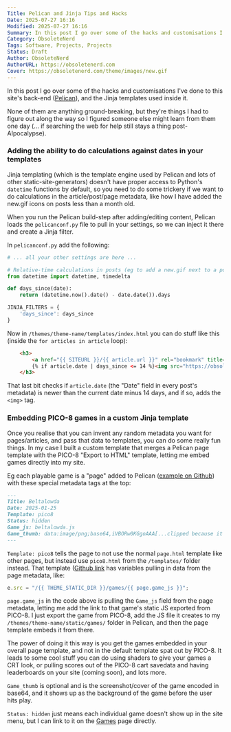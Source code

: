 ```yaml
---
Title: Pelican and Jinja Tips and Hacks
Date: 2025-07-27 16:16
Modified: 2025-07-27 16:16
Summary: In this post I go over some of the hacks and customisations I've done to this site's back-end (Pelican), and the Jinja templates used inside it. None of them are anything ground-breaking, but they're things I had to figure out along the way so I figured someone else might learn from them one day (... if searching the web for help still stays a thing post-AIpocalypse).
Category: ObsoleteNerd
Tags: Software, Projects, Projects
Status: Draft
Author: ObsoleteNerd
AuthorURL: https://obsoletenerd.com
Cover: https://obsoletenerd.com/theme/images/new.gif
---
```


In this post I go over some of the hacks and customisations I've done to this site's back-end ([Pelican](https://getpelican.com)), and the Jinja templates used inside it.

None of them are anything ground-breaking, but they're things I had to figure out along the way so I figured someone else might learn from them one day (... if searching the web for help still stays a thing post-AIpocalypse).

### Adding the ability to do calculations against dates in your templates

Jinja templating (which is the template engine used by Pelican and lots of other static-site-generators) doesn't have proper access to Python's `datetime` functions by default, so you need to do some trickery if we want to do calculations in the article/post/page metadata, like how I have added the new.gif icons on posts less than a month old.

When you run the Pelican build-step after adding/editing content, Pelican loads the `pelicanconf.py` file to pull in your settings, so we can inject it there and create a Jinja filter.

In `pelicanconf.py` add the following:

```python
# ... all your other settings are here ...

# Relative-time calculations in posts (eg to add a new.gif next to a post link)
from datetime import datetime, timedelta

def days_since(date):
    return (datetime.now().date() - date.date()).days

JINJA_FILTERS = {
    'days_since': days_since
}
```

Now in `/themes/theme-name/templates/index.html` you can do stuff like this (inside the `for articles in article` loop):

```html
    <h3>
        <a href="{{ SITEURL }}/{{ article.url }}" rel="bookmark" title="Permalink to {{ article.title|striptags }}">{{ article.title }}</a>
        {% if article.date | days_since <= 14 %}<img src="https://obsoletenerd.com/theme/images/new.gif" />{% endif %}
    </h3>
```

That last bit checks if `article.date` (the "Date" field in every post's metadata) is newer than the current date minus 14 days, and if so, adds the `<img>` tag.

### Embedding PICO-8 games in a custom Jinja template

Once you realise that you can invent any random metadata you want for pages/articles, and pass that data to templates, you can do some really fun things. In my case I built a custom template that merges a Pelican page template with the PICO-8 "Export to HTML" template, letting me embed games directly into my site.

Eg each playable game is a "page" added to Pelican ([example on Github](https://github.com/obsoletenerd/obsoletenerd.com/blob/main/content/pages/beltalowda.md)) with these special metadata tags at the top:

```markdown
---
Title: Beltalowda
Date: 2025-01-25
Template: pico8
Status: hidden
Game_js: beltalowda.js
Game_thumb: data:image/png;base64,iVBORw0KGgoAAA[...clipped because it's long]
---
```

`Template: pico8` tells the page to not use the normal `page.html` template like other pages, but instead use `pico8.html` from the `/templates/` folder instead. That template ([Github link]((https://github.com/obsoletenerd/obsoletenerd.com/blob/main/themes/nouveau/templates/pico8.html)) has variables pulling in data from the page metadata, like:

```js
e.src = "/{{ THEME_STATIC_DIR }}/games/{{ page.game_js }}";
```

`page.game_js` in the code above is pulling the `Game_js` field from the page metadata, letting me add the link to that game's static JS exported from PICO-8. I just export the game from PICO-8, add the JS file it creates to my `/themes/theme-name/static/games/` folder in Pelican, and then the page template embeds it from there.

The power of doing it this way is you get the games embedded in your overall page template, and not in the default template spat out by PICO-8. It leads to some cool stuff you can do using shaders to give your games a CRT look, or pulling scores out of the PICO-8 cart savedata and having leaderboards on your site (coming soon), and lots more.

`Game_thumb` is optional and is the screenshot/cover of the game encoded in base64, and it shows up as the background of the game before the user hits play.

`Status: hidden` just means each individual game doesn't show up in the site menu, but I can link to it on the [Games](/pages/games/) page directly.